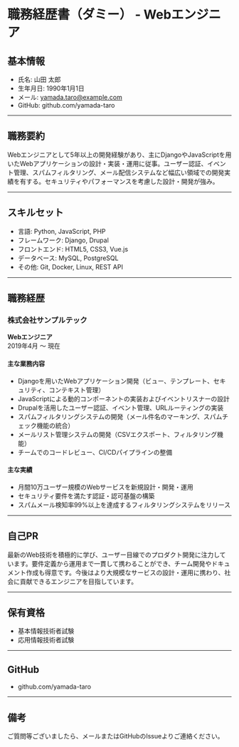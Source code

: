 # 職務経歴書（ダミー） - Webエンジニア

## 基本情報

- 氏名: 山田 太郎
- 生年月日: 1990年1月1日
- メール: yamada.taro@example.com
- GitHub: github.com/yamada-taro

---

## 職務要約

Webエンジニアとして5年以上の開発経験があり、主にDjangoやJavaScriptを用いたWebアプリケーションの設計・実装・運用に従事。ユーザー認証、イベント管理、スパムフィルタリング、メール配信システムなど幅広い領域での開発実績を有する。セキュリティやパフォーマンスを考慮した設計・開発が強み。

---

## スキルセット

- 言語: Python, JavaScript, PHP
- フレームワーク: Django, Drupal
- フロントエンド: HTML5, CSS3, Vue.js
- データベース: MySQL, PostgreSQL
- その他: Git, Docker, Linux, REST API

---

## 職務経歴

### 株式会社サンプルテック  
**Webエンジニア**  
2019年4月 ～ 現在

#### 主な業務内容

- Djangoを用いたWebアプリケーション開発（ビュー、テンプレート、セキュリティ、コンテキスト管理）
- JavaScriptによる動的コンポーネントの実装およびイベントリスナーの設計
- Drupalを活用したユーザー認証、イベント管理、URLルーティングの実装
- スパムフィルタリングシステムの開発（メール件名のマーキング、スパムチェック機能の統合）
- メールリスト管理システムの開発（CSVエクスポート、フィルタリング機能）
- チームでのコードレビュー、CI/CDパイプラインの整備

#### 主な実績

- 月間10万ユーザー規模のWebサービスを新規設計・開発・運用
- セキュリティ要件を満たす認証・認可基盤の構築
- スパムメール検知率99%以上を達成するフィルタリングシステムをリリース

---

## 自己PR

最新のWeb技術を積極的に学び、ユーザー目線でのプロダクト開発に注力しています。要件定義から運用まで一貫して携わることができ、チーム開発やドキュメント作成も得意です。今後はより大規模なサービスの設計・運用に携わり、社会に貢献できるエンジニアを目指しています。

---

## 保有資格

- 基本情報技術者試験
- 応用情報技術者試験

---

## GitHub

- github.com/yamada-taro

---

## 備考

ご質問等ございましたら、メールまたはGitHubのIssueよりご連絡ください。
